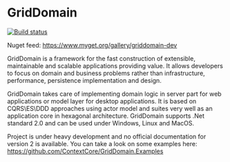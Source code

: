 # GridDomain
[![Build status](https://ci.appveyor.com/api/projects/status/fhmbb4x5cmybnl0d?svg=true)](https://ci.appveyor.com/project/contextcore/griddomain/branch/develop)

Nuget feed: https://www.myget.org/gallery/griddomain-dev

GridDomain is a framework for the fast construction of extensible, maintainable and scalable applications providing value. It allows developers to focus on domain and business problems rather than infrastructure, performance, persistence implementation and design.

GridDomain takes care of implementing domain logic in server part for web applications or model layer for desktop applications. It is based on CQRS\ES\DDD approaches using actor model and suites very well as an application core in hexagonal architecture. GridDomain supports .Net standard 2.0  and can be used under Windows, Linux and MacOS.

Project is under heavy development and no official documentation for version 2 is available. 
You can take a look on some examples here: https://github.com/ContextCore/GridDomain.Examples


